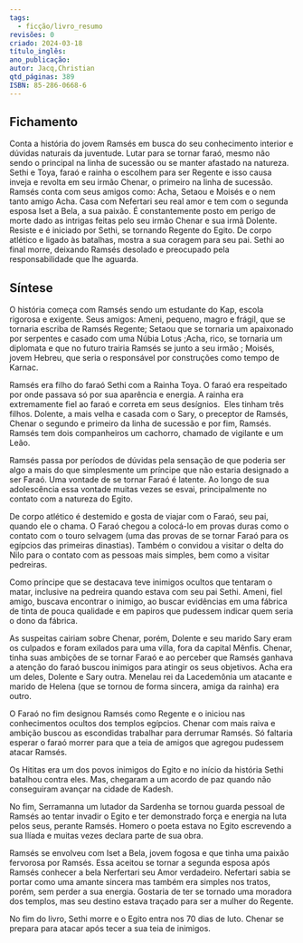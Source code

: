 ```yaml
---
tags:
  - ficção/livro_resumo
revisões: 0
criado: 2024-03-18
título_inglês: 
ano_publicação: 
autor: Jacq,Christian
qtd_páginas: 389
ISBN: 85-286-0668-6
---
```

## Fichamento

Conta a história do jovem Ramsés em busca do seu conhecimento interior e dúvidas naturais da juventude. Lutar para se tornar faraó, mesmo não sendo o principal na linha de sucessão ou se manter afastado na natureza. Sethi e Toya, faraó e rainha o escolhem para ser Regente e isso causa inveja e revolta em seu irmão Chenar, o primeiro na linha de sucessão. Ramsés conta com seus amigos como: Acha, Setaou e Moisés e o nem tanto amigo Acha. Casa com Nefertari seu real amor e tem com o segunda esposa Iset a Bela, a sua paixão. É constantemente posto em perigo de morte dado as intrigas feitas pelo seu irmão Chenar e sua irmã Dolente. Resiste e é iniciado por Sethi, se tornando Regente do Egito. De corpo atlético e ligado às batalhas, mostra a sua coragem para seu pai. Sethi ao final morre, deixando Ramsés desolado e preocupado pela responsabilidade que lhe aguarda.

## Síntese

O história começa com Ramsés sendo um estudante do Kap, escola rigorosa e exigente. Seus amigos: Ameni, pequeno, magro e frágil, que se tornaria escriba de Ramsés Regente; Setaou que se tornaria um apaixonado por serpentes e casado com uma Núbia Lotus ;Acha, rico, se tornaria um diplomata e que no futuro trairia Ramsés se junto a seu irmão ; Moisés, jovem Hebreu, que seria o responsável por construções como tempo de Karnac.

Ramsés era filho do faraó Sethi com a Rainha Toya. O faraó era respeitado por onde passava só por sua aparência e energia. A rainha era extremamente fiel ao faraó e correta em seus desígnios.  Eles tinham três filhos. Dolente, a mais velha e casada com o Sary, o preceptor de Ramsés, Chenar o segundo e primeiro da linha de sucessão e por fim, Ramsés. Ramsés tem dois companheiros um cachorro, chamado de vigilante e um Leão.

Ramsés passa por períodos de dúvidas pela sensação de que poderia ser algo a mais do que simplesmente um príncipe que não estaria designado a ser Faraó. Uma vontade de se tornar Faraó é latente. Ao longo de sua adolescência essa vontade muitas vezes se esvai, principalmente no contato com a natureza do Egito.

De corpo atlético é destemido e gosta de viajar com o Faraó, seu pai, quando ele o chama. O Faraó chegou a colocá-lo em provas duras como o contato com o touro selvagem (uma das provas de se tornar Faraó para os egípcios das primeiras dinastias). Também o convidou a visitar o delta do Nilo para o contato com as pessoas mais simples, bem como a visitar pedreiras.

Como príncipe que se destacava teve inimigos ocultos que tentaram o matar, inclusive na pedreira quando estava com seu pai Sethi. Ameni, fiel amigo, buscava encontrar o inimigo, ao buscar evidências em uma fábrica de tinta de pouca qualidade e em papiros que pudessem indicar quem seria o dono da fábrica.

As suspeitas cairiam sobre Chenar, porém, Dolente e seu marido Sary eram os culpados e foram exilados para uma villa, fora da capital Mênfis. Chenar, tinha suas ambições de se tornar Faraó e ao perceber que Ramsés ganhava a atenção do faraó buscou inimigos para atingir os seus objetivos. Acha era um deles, Dolente e Sary outra. Menelau rei da Lacedemônia um atacante e marido de Helena (que se tornou de forma sincera, amiga da rainha) era outro.

O Faraó no fim designou Ramsés como Regente e o iniciou nas conhecimentos ocultos dos templos egípcios. Chenar com mais raiva e ambição buscou as escondidas trabalhar para derrumar Ramsés. Só faltaria esperar o faraó morrer para que a teia de amigos que agregou pudessem atacar Ramsés.

Os Hititas era um dos povos inimigos do Egito e no início da história Sethi batalhou contra eles. Mas, chegaram a um acordo de paz quando não conseguiram avançar na cidade de Kadesh.

No fim, Serramanna um lutador da Sardenha se tornou guarda pessoal de Ramsés ao tentar invadir o Egito e ter demonstrado força e energia na luta pelos seus, perante Ramsés. Homero o poeta estava no Egito escrevendo a sua Ilíada e muitas vezes declara parte de sua obra.

Ramsés se envolveu com Iset a Bela, jovem fogosa e que tinha uma paixão fervorosa por Ramsés. Essa aceitou se tornar a segunda esposa após Ramsés conhecer a bela Nerfertari seu Amor verdadeiro. Nefertari sabia se portar como uma amante sincera mas também era simples nos tratos, porém, sem perder a sua energia. Gostaria de ter se tornado uma moradora dos templos, mas seu destino estava traçado para ser a mulher do Regente.

No fim do livro, Sethi morre e o Egito entra nos 70 dias de luto. Chenar se prepara para atacar após tecer a sua teia de inimigos.

